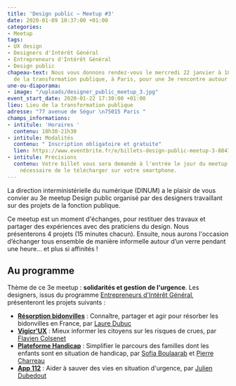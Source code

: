 ```yaml
---
title: 'Design public – Meetup #3'
date: 2020-01-09 10:37:00 +01:00
categories:
- Meetup
tags:
- UX design
- Designers d'Intérêt Général
- Entrepreneurs d'Intérêt Général
- Design public
chapeau-text: Nous vous donnons rendez-vous le mercredi 22 janvier à 18h30 au Lieu
  de la transformation publique, à Paris, pour une 3e rencontre autour du design public.
une-ou-diaporama:
- image: "/uploads/designer_public_meetup_3.jpg"
event_start_date: 2020-01-22 17:30:00 +01:00
lieu: Lieu de la transformation publique
adresse: "77 avenue de Ségur \n75015 Paris "
champs_informations:
- intitule: 'Horaires '
  contenu: 18h30-21h30
- intitule: Modalités
  contenu: " Inscription obligatoire et gratuite"
  lien: https://www.eventbrite.fr/e/billets-design-public-meetup-3-88477270899
- intitule: Précisions
  contenu: Votre billet vous sera demandé à l'entrée le jour du meetup. Il est donc
    nécessaire de le télécharger sur votre smartphone.
---
```


La direction interministérielle du numérique (DINUM) a le plaisir de vous convier au 3e meetup Design public organisé par des designers travaillant sur des projets de la fonction publique.

Ce meetup est un moment d'échanges, pour restituer des travaux et partager des expériences avec des praticiens du design. Nous présenterons 4 projets (15 minutes chacun). Ensuite, nous aurons l'occasion d’échanger tous ensemble de manière informelle autour d’un verre pendant une heure... et plus si affinités !

## Au programme
Thème de ce 3e meetup : **solidarités et gestion de l'urgence**. 
Les designers, issus du programme [Entrepreneurs d'Intérêt Général](https://entrepreneur-interet-general.etalab.gouv.fr/), présenteront les projets suivants :

* **[Résorption bidonvilles](https://entrepreneur-interet-general.etalab.gouv.fr/defis/2019/resorption-bidonvilles.html "Résorption bidonvilles - Lien externe")** : Connaître, partager et agir pour résorber les bidonvilles en France, par [Laure Dubuc](https://entrepreneur-interet-general.etalab.gouv.fr/communaute/2019/laure-dubuc.html "Laure Dubuc - Lien externe")
* **[Vigicr'UX](https://entrepreneur-interet-general.etalab.gouv.fr/defis/2019/vigicrux.html "Vigicr'UX - Lien externe")** : Mieux informer les citoyens sur les risques de crues, par [Flavien Colsenet](https://entrepreneur-interet-general.etalab.gouv.fr/communaute/2019/flavien-colsenet.html "Flavien Colsenet - Lien externe")
* **[Plateforme Handicap](https://entrepreneur-interet-general.etalab.gouv.fr/defis/2019/plateforme-handicap.html "Plateforme Handicap - Lien externe")** : Simplifier le parcours des familles dont les enfants sont en situation de handicap, par [Sofia Boulaarab](https://entrepreneur-interet-general.etalab.gouv.fr/communaute/2019/sofia-boulaarab.html "Sofia Boulaarab - Lien externe") et [Pierre Charreau](https://entrepreneur-interet-general.etalab.gouv.fr/communaute/2019/pierre-charreau.html "Pierre Charreau - Lien externe")
* **[App 112](https://entrepreneur-interet-general.etalab.gouv.fr/defis/2019/app-112.html "App 112 - Lien externe")** : Aider à sauver des vies en situation d'urgence, par [Julien Dubedout](https://entrepreneur-interet-general.etalab.gouv.fr/communaute/2019/julien-dubedout.html "Julien Dubedout - Lien externe")

